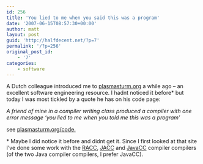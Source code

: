 ```yaml
---
id: 256
title: 'You lied to me when you said this was a program'
date: '2007-06-15T08:57:30+00:00'
author: matt
layout: post
guid: 'http://halfdecent.net/?p=7'
permalink: '/?p=256'
original_post_id:
    - '7'
categories:
    - software
---
```


A Dutch colleague introduced me to [plasmasturm.org](http://plasmasturm.org/) a while ago – an excellent software engineering resource. I hadnt noticed it before\* but today I was most tickled by a quote he has on his code page:

<cite>A friend of mine in a compiler writing class produced a compiler with one error message ‘you lied to me when you told me this was a program’</cite>

see [plasmasturm.org/code.](http://plasmasturm.org/code/)

\* Maybe I did notice it before and didnt get it. Since I first looked at that site I’ve done some work with the [RACC](http://i.loveruby.net/en/projects/racc/), [JACC](http://web.cecs.pdx.edu/~mpj/jacc/index.html) and [JavaCC](https://javacc.dev.java.net/) compiler compilers (of the two Java compiler compilers, I prefer JavaCC).